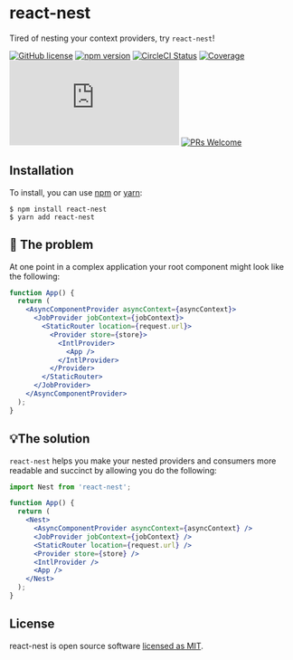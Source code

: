 # react-nest

Tired of nesting your context providers, try `react-nest`!

[![GitHub license](https://img.shields.io/badge/license-MIT-blue.svg)](https://github.com/reaktivo/react-nest/blob/master/LICENSE)
[![npm version](https://img.shields.io/npm/v/react-nest.svg?style=flat)](https://www.npmjs.com/package/react-nest)
[![CircleCI Status](https://circleci.com/gh/reaktivo/react-nest.svg?style=shield)](https://circleci.com/gh/reaktivo/react-nest)
[![Coverage](https://img.shields.io/codecov/c/github/reaktivo/react-nest.svg)](https://codecov.io/gh/reaktivo/react-nest)
[![gzip size](https://img.badgesize.io/https://unpkg.com/react-nest/dist/react-nest.es.production.js?compression=gzip)](https://unpkg.com/react-nest/dist/react-nest.es.production.js)
[![PRs Welcome](https://img.shields.io/badge/PRs-welcome-brightgreen.svg)](https://github.com/reaktivo/react-nest/compare)

## Installation

To install, you can use [npm](https://npmjs.org/) or [yarn](https://yarnpkg.com):

    $ npm install react-nest
    $ yarn add react-nest

## 😤 The problem

At one point in a complex application your root component might look like the following:

```jsx
function App() {
  return (
    <AsyncComponentProvider asyncContext={asyncContext}>
      <JobProvider jobContext={jobContext}>
        <StaticRouter location={request.url}>
          <Provider store={store}>
            <IntlProvider>
              <App />
            </IntlProvider>
          </Provider>
        </StaticRouter>
      </JobProvider>
    </AsyncComponentProvider>
  );
}
```

## 💡The solution

`react-nest` helps you make your nested providers and consumers more readable and succinct by allowing you do the following:

```jsx
import Nest from 'react-nest';

function App() {
  return (
    <Nest>
      <AsyncComponentProvider asyncContext={asyncContext} />
      <JobProvider jobContext={jobContext} />
      <StaticRouter location={request.url} />
      <Provider store={store} />
      <IntlProvider />
      <App />
    </Nest>
  );
}
```

## License

react-nest is open source software [licensed as MIT](https://github.com/reaktivo/react-nest/blob/master/LICENSE).
